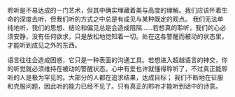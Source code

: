 聆听是不易达成的一门艺术，但其中确实埋藏着美与高度的理解。我们应该怀着生命的深度去听，但我们听的方式之中总是有成见与某种既定的观点。
我们无法单纯地听，我们的思想、结论和偏见总是会造成阻隔……若想真的聆听，我们的心必须安静，没有任何欲求，只是放松地觉知着一切。处在这各警醒而被动的状态里，才能听到成见之外的东西。

语言往往会造成困惑，它只是一种表面的沟通工具。若想进入超越语言的神交，你的听觉就必须维持在被动的警醒状态。心中有爱也许就懂得聆听了，不过真正能聆听的人是极为罕见的。大部分的人都在追求结果，达成目标；
我们不断地在征服和克服问题，因此听的能力已经不见了。只有真正的聆听才能听到话中的诗意。
